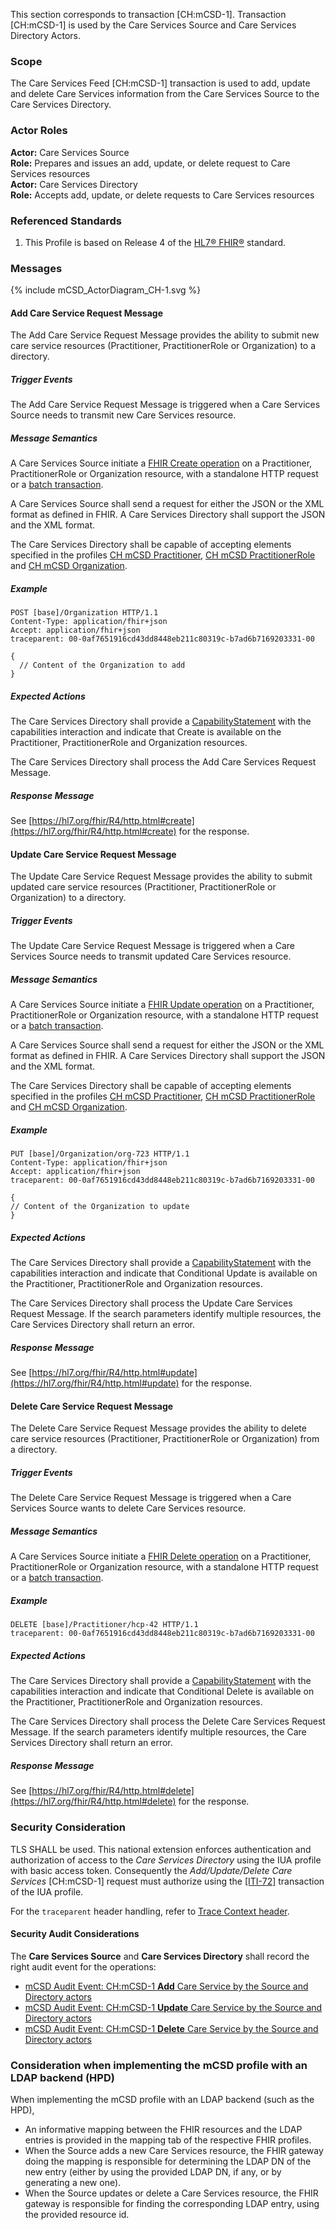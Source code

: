 This section corresponds to transaction [CH:mCSD-1]. Transaction [CH:mCSD-1] is used by the Care Services Source and 
Care Services Directory Actors.

### Scope

The Care Services Feed [CH:mCSD-1] transaction is used to add, update and delete Care Services information from the
Care Services Source to the Care Services Directory.

### Actor Roles

**Actor:** Care Services Source<br>
**Role:** Prepares and issues an add, update, or delete request to Care Services resources<br>
**Actor:** Care Services Directory<br>
**Role:** Accepts add, update, or delete requests to Care Services resources

### Referenced Standards

1. This Profile is based on Release 4 of the [HL7® FHIR®](https://hl7.org/fhir/R4/index.html) standard.

### Messages

<div>{% include mCSD_ActorDiagram_CH-1.svg %}</div>

#### Add Care Service Request Message

The Add Care Service Request Message provides the ability to submit new care service resources (Practitioner,
PractitionerRole or Organization) to a directory.

##### Trigger Events

The Add Care Service Request Message is triggered when a Care Services Source needs to transmit new Care Services resource.

##### Message Semantics

A Care Services Source initiate a [FHIR Create operation](https://hl7.org/fhir/R4/http.html#create) on a 
Practitioner, PractitionerRole or Organization resource, with a standalone HTTP request or a
[batch transaction](https://hl7.org/fhir/R4/http.html#transaction).

A Care Services Source shall send a request for either the JSON or the XML format as defined in FHIR. A Care Services
Directory shall support the JSON and the XML format.

The Care Services Directory shall be capable of accepting elements specified in the profiles
[CH mCSD Practitioner](StructureDefinition-CH.mCSD.Practitioner.html),
[CH mCSD PractitionerRole](StructureDefinition-CH.mCSD.PractitionerRole.html) and
[CH mCSD Organization](StructureDefinition-CH.mCSD.Organization.html).

##### Example

```http
POST [base]/Organization HTTP/1.1
Content-Type: application/fhir+json
Accept: application/fhir+json
traceparent: 00-0af7651916cd43dd8448eb211c80319c-b7ad6b7169203331-00

{
  // Content of the Organization to add
}
```

##### Expected Actions

The Care Services Directory shall provide a [CapabilityStatement](CapabilityStatement-CH.mCSD.CareServicesDirectory.html)
with the capabilities interaction and indicate that Create is available on the Practitioner, PractitionerRole and 
Organization resources.

The Care Services Directory shall process the Add Care Services Request Message.

##### Response Message

See [https://hl7.org/fhir/R4/http.html#create](https://hl7.org/fhir/R4/http.html#create) for the response.

#### Update Care Service Request Message

The Update Care Service Request Message provides the ability to submit updated care service resources (Practitioner,
PractitionerRole or Organization) to a directory.

##### Trigger Events

The Update Care Service Request Message is triggered when a Care Services Source needs to transmit updated Care 
Services resource.

##### Message Semantics

A Care Services Source initiate a [FHIR Update operation](https://hl7.org/fhir/R4/http.html#update) on a 
Practitioner, PractitionerRole or Organization resource, with a standalone HTTP request or a
[batch transaction](https://hl7.org/fhir/R4/http.html#transaction).

A Care Services Source shall send a request for either the JSON or the XML format as defined in FHIR. A Care Services
Directory shall support the JSON and the XML format.

The Care Services Directory shall be capable of accepting elements specified in the profiles 
[CH mCSD Practitioner](StructureDefinition-CH.mCSD.Practitioner.html),
[CH mCSD PractitionerRole](StructureDefinition-CH.mCSD.PractitionerRole.html) and
[CH mCSD Organization](StructureDefinition-CH.mCSD.Organization.html).

##### Example

```http
PUT [base]/Organization/org-723 HTTP/1.1
Content-Type: application/fhir+json
Accept: application/fhir+json
traceparent: 00-0af7651916cd43dd8448eb211c80319c-b7ad6b7169203331-00

{
// Content of the Organization to update
}
```

##### Expected Actions

The Care Services Directory shall provide a [CapabilityStatement](CapabilityStatement-CH.mCSD.CareServicesDirectory.html)
with the capabilities interaction and indicate that Conditional Update is available on the Practitioner, 
PractitionerRole and Organization resources.

The Care Services Directory shall process the Update Care Services Request Message.
If the search parameters identify multiple resources, the Care Services Directory shall return an error.

##### Response Message

See [https://hl7.org/fhir/R4/http.html#update](https://hl7.org/fhir/R4/http.html#update) for the response.

#### Delete Care Service Request Message

The Delete Care Service Request Message provides the ability to delete care service resources (Practitioner,
PractitionerRole or Organization) from a directory.

##### Trigger Events

The Delete Care Service Request Message is triggered when a Care Services Source wants to delete Care Services resource.

##### Message Semantics

A Care Services Source initiate a [FHIR Delete operation](https://hl7.org/fhir/R4/http.html#delete) on a 
Practitioner, PractitionerRole or Organization resource, with a standalone HTTP request or a
[batch transaction](https://hl7.org/fhir/R4/http.html#transaction).

##### Example

```http
DELETE [base]/Practitioner/hcp-42 HTTP/1.1
traceparent: 00-0af7651916cd43dd8448eb211c80319c-b7ad6b7169203331-00
```

##### Expected Actions

The Care Services Directory shall provide a [CapabilityStatement](CapabilityStatement-CH.mCSD.CareServicesDirectory.html)
with the capabilities interaction and indicate that Conditional Delete is available on the Practitioner,
PractitionerRole and Organization resources.

The Care Services Directory shall process the Delete Care Services Request Message.
If the search parameters identify multiple resources, the Care Services Directory shall return an error.

##### Response Message

See [https://hl7.org/fhir/R4/http.html#delete](https://hl7.org/fhir/R4/http.html#delete) for the response.

### Security Consideration

TLS SHALL be used. This national extension enforces authentication and authorization of access to the
_Care Services Directory_ using the IUA profile with basic access token. Consequently the
_Add/Update/Delete Care Services_ [CH:mCSD-1] request must authorize using the
[[ITI-72]](https://profiles.ihe.net/ITI/IUA/index.html#372-incorporate-access-token-iti-72) transaction of the IUA profile.

For the `traceparent` header handling, refer to [Trace Context header](tracecontext.html).

#### Security Audit Considerations

The **Care Services Source** and **Care Services Directory** shall record the right audit event for the operations:

- [mCSD Audit Event: CH:mCSD-1 **Add** Care Service by the Source and Directory actors](StructureDefinition-mCSD.Add.Audit.html)
- [mCSD Audit Event: CH:mCSD-1 **Update** Care Service by the Source and Directory actors](StructureDefinition-mCSD.Update.Audit.html)
- [mCSD Audit Event: CH:mCSD-1 **Delete** Care Service by the Source and Directory actors](StructureDefinition-mCSD.Delete.Audit.html)

### Consideration when implementing the mCSD profile with an LDAP backend (HPD)

When implementing the mCSD profile with an LDAP backend (such as the HPD), 

- An informative mapping between the FHIR resources and the LDAP entries is provided in the mapping tab of the 
  respective FHIR profiles.
- When the Source adds a new Care Services resource, the FHIR gateway doing the mapping is responsible for determining
  the LDAP DN of the new entry (either by using the provided LDAP DN, if any, or by generating a new one).
- When the Source updates or delete a Care Services resource, the FHIR gateway is responsible for finding the 
  corresponding LDAP entry, using the provided resource id.
